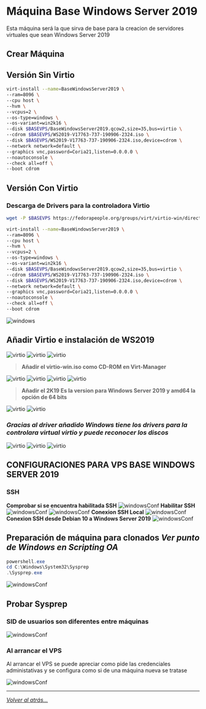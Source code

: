 # Máquina Base Windows Server 2019
Esta máquina será la que sirva de base para la creacion de servidores virtuales que sean Windows Server 2019
## Crear Máquina

## Versión Sin Virtio

```bash
virt-install --name=BaseWindowsServer2019 \
--ram=8096 \
--cpu host \
--hvm \
--vcpus=2 \
--os-type=windows \
--os-variant=win2k16 \
--disk $BASEVPS/BaseWindowsServer2019.qcow2,size=35,bus=virtio \
--cdrom $BASEVPS/WS2019-V17763-737-190906-2324.iso \
--disk $BASEVPS/WS2019-V17763-737-190906-2324.iso,device=cdrom \
--network network=default \
--graphics vnc,password=Coria21,listen=0.0.0.0 \
--noautoconsole \
--check all=off \
--boot cdrom
```

## Versión Con Virtio

### Descarga de Drivers para la controladora Virtio

```bash
wget -P $BASEVPS https://fedorapeople.org/groups/virt/virtio-win/direct-downloads/stable-virtio/virtio-win.iso
```

```bash
virt-install --name=BaseWindowsServer2019 \
--ram=8096 \
--cpu host \
--hvm \
--vcpus=2 \
--os-type=windows \
--os-variant=win2k16 \
--disk $BASEVPS/BaseWindowsServer2019.qcow2,size=35,bus=virtio \
--cdrom $BASEVPS/WS2019-V17763-737-190906-2324.iso \
--disk $BASEVPS/WS2019-V17763-737-190906-2324.iso,device=cdrom \
--network network=default \
--graphics vnc,password=Coria21,listen=0.0.0.0 \
--noautoconsole \
--check all=off \
--boot cdrom
```

![windows](../imagenes/instalacionwindows.jpg)

## Añadir Virtio e instalación de WS2019

![virtio](../imagenes/virtio1.jpg)
![virtio](../imagenes/win1.png)
![virtio](../imagenes/win2.png)


> **Añadir el virtio-win.iso como CD-ROM en Virt-Manager**


![virtio](../imagenes/virtio2.jpg)
![virtio](../imagenes/virtio3.png)
![virtio](../imagenes/virtio4.png)
![virtio](../imagenes/virtio5.jpg)

> **Añadir el 2K19 Es la version para Windows Server 2019 y amd64 la opción de 64 bits**

![virtio](../imagenes/virtio6.jpg)
![virtio](../imagenes/virtio7.png)

### _Gracias al driver añadido Windows tiene los drivers para la controlara virtual virtio y puede reconocer los discos_
![virtio](../imagenes/virtio8.png)
![virtio](../imagenes/windows.jpg)
![virtio](../imagenes/windowListo.jpg)

## CONFIGURACIONES PARA VPS BASE WINDOWS SERVER 2019
### SSH
**Comprobar si se encuentra habilitada SSH**
![windowsConf](../imagenes/sshWindows2.jpg)
**Habilitar SSH**
![windowsConf](../imagenes/SSHWindows.jpg)
![windowsConf](../imagenes/sshWindows3.jpg)
**Conexion SSH Local**
![windowsConf](../imagenes/sshWindows.jpg)
**Conexion SSH desde Debian 10 a Windows Server 2019**
![windowsConf](../imagenes/windowsSSH8.jpg)

## Preparación de máquina para clonados **_Ver punto de Windows en Scripting OA_**

```ps1
powershell.exe
cd C:\Windows\System32\Sysprep
.\Sysprep.exe
```

![windowsConf](../imagenes/sysprepEjecutar.jpg)

## Probar Sysprep

### SID de usuarios son diferentes entre máquinas

![windowsConf](../imagenes/sysprepWindows3.jpg)

### Al arrancar el VPS

Al arrancar el VPS se puede apreciar como pide las credenciales administativas y se configura como si de una máquina nueva se tratase

![windowsConf](../imagenes/NuevaMaquina.gif)



________________________________________
*[Volver al atrás...](./mvBase.md)*